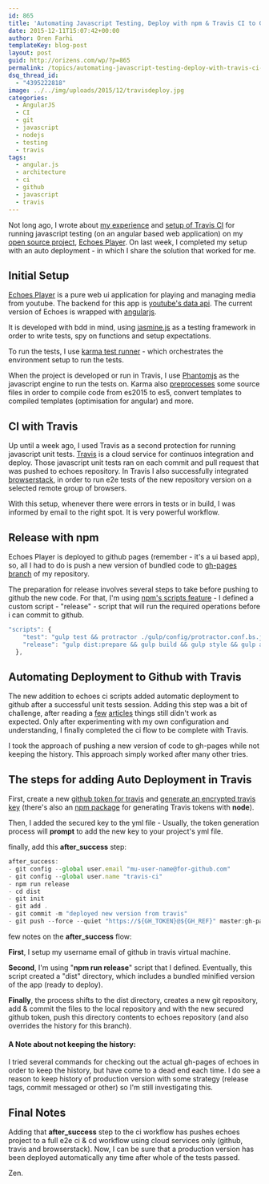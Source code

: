 ```yaml
---
id: 865
title: 'Automating Javascript Testing, Deploy with npm & Travis CI to Github (part 3)'
date: 2015-12-11T15:07:42+00:00
author: Oren Farhi 
templateKey: blog-post
layout: post
guid: http://orizens.com/wp/?p=865
permalink: /topics/automating-javascript-testing-deploy-with-travis-ci-part-3/
dsq_thread_id:
  - "4395222818"
image: ../../img/uploads/2015/12/travisdeploy.jpg
categories:
  - AngularJS
  - CI
  - git
  - javascript
  - nodejs
  - testing
  - travis
tags:
  - angular.js
  - architecture
  - ci
  - github
  - javascript
  - travis
---
```

Not long ago, I wrote about <a href="http://orizens.com/wp/topics/first-steps-in-setting-up-travis-ci-to-your-javascript-project/" target="_blank">my experience</a> and <a href="http://orizens.com/wp/topics/my-setup-for-testing-js-with-jasmine-karma-phantomjs-angularjs/" target="_blank">setup of Travis CI</a> for running javascript testing (on an angular based web application) on my <a href="http://github.com/orizens/echoes" target="_blank">open source project</a>, <a href="http://echotu.be" target="_blank">Echoes Player</a>. On last week, I completed my setup with an auto deployment - in which I share the solution that worked for me.<!--more-->

## Initial Setup

<a href="http://echotu.be" target="_blank">Echoes Player</a> is a pure web ui application for playing and managing media from youtube. The backend for this app is <a href="https://developers.google.com/youtube/v3/docs/" target="_blank">youtube's data api</a>. The current version of Echoes is wrapped with <a href="http://angularjs.org" target="_blank">angularjs</a>.

It is developed with bdd in mind, using <a href="http://jasmine.github.io/2.3/introduction.html" target="_blank">jasmine.js</a> as a testing framework in order to write tests, spy on functions and setup expectations.

To run the tests, I use <a href="http://karma-runner.github.io/" target="_blank">karma test runner</a> - which orchestrates the environment setup to run the tests.

When the project is developed or run in Travis, I use <a href="http://phantomjs.org/" target="_blank">Phantomjs</a> as the javascript engine to run the tests on. Karma also <a href="http://karma-runner.github.io/0.13/config/preprocessors.html" target="_blank">preprocesses</a> some source files in order to compile code from es2015 to es5, convert templates to compiled templates (optimisation for angular) and more.

## CI with Travis

Up until a week ago, I used Travis as a second protection for running javascript unit tests. <a href="http://travis-ci.org" target="_blank">Travis</a> is a cloud service for continuos integration and deploy. Those javascript unit tests ran on each commit and pull request that was pushed to echoes repository. In Travis I also successfully integrated <a href="http://browserstack.com/" target="_blank">browserstack</a>, in order to run e2e tests of the new repository version on a selected remote group of browsers.

With this setup, whenever there were errors in tests or in build, I was informed by email to the right spot. It is very powerful workflow.

## Release with npm

Echoes Player is deployed to github pages (remember - it's a ui based app), so, all I had to do is push a new version of bundled code to <a href="https://github.com/orizens/echoes/tree/gh-pages" target="_blank">gh-pages branch</a> of my repository.

The preparation for release involves several steps to take before pushing to github the new code. For that, I'm using <a href="https://docs.npmjs.com/misc/scripts" target="_blank">npm's scripts feature</a> - I defined a custom script - "release" - script that will run the required operations before i can commit to github.

```typescript
"scripts": {
    "test": "gulp test && protractor ./gulp/config/protractor.conf.bs.js",
    "release": "gulp dist:prepare && gulp build && gulp style && gulp assets && gulp dist && gulp dist:rev"
  },
```

## Automating Deployment to Github with Travis

The new addition to echoes ci scripts added automatic deployment to github after a successful unit tests session. Adding this step was a bit of challenge, after reading a <a href="https://gist.github.com/domenic/ec8b0fc8ab45f39403dd" target="_blank">few</a> <a href="http://benlimmer.com/2013/12/26/automatically-publish-javadoc-to-gh-pages-with-travis-ci/" target="_blank">articles</a> things still didn't work as expected. Only after experimenting with my own configuration and understanding, I finally completed the ci flow to be complete with Travis.

I took the approach of pushing a new version of code to gh-pages while not keeping the history. This approach simply worked after many other tries.

## The steps for adding Auto Deployment in Travis

First, create a new <a href="https://github.com/settings/tokens" target="_blank">github token for travis</a> and <a href="https://docs.travis-ci.com/user/encryption-keys/" target="_blank">generate an encrypted travis key</a> (there's also an <a href="https://www.npmjs.com/package/travis-encrypt" target="_blank">npm package</a> for generating Travis tokens with **node**).

Then, I added the secured key to the yml file - Usually, the token generation process will **prompt** to add the new key to your project's yml file.

finally, add this **after_success** step:

```typescript
after_success:
- git config --global user.email "mu-user-name@for-github.com"
- git config --global user.name "travis-ci"
- npm run release
- cd dist
- git init
- git add .
- git commit -m "deployed new version from travis"
- git push --force --quiet "https://${GH_TOKEN}@${GH_REF}" master:gh-pages > /dev/null 2>&1
```

few notes on the **after_success** flow:

**First**, I setup my username email of github in travis virtual machine.

**Second**, I'm using "**npm run release**" script that I defined. Eventually, this script created a "dist" directory, which includes a bundled minified version of the app (ready to deploy).

**Finally**, the process shifts to the dist directory, creates a new git repository, add & commit the files to the local repository and with the new secured github token, push this directory contents to echoes repository (and also overrides the history for this branch).

#### A Note about not keeping the history:

I tried several commands for checking out the actual gh-pages of echoes in order to keep the history, but have come to a dead end each time. I do see a reason to keep history of production version with some strategy (release tags, commit messaged or other) so I'm still investigating this.

## Final Notes

Adding that **after_success** step to the ci workflow has pushes echoes project to a full e2e ci & cd workflow using cloud services only (github, travis and browserstack). Now, I can be sure that a production version has been deployed automatically any time after whole of the tests passed.

Zen.
